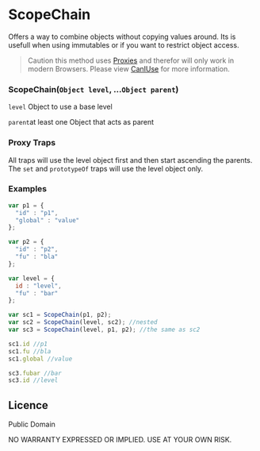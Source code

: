 # ScopeChain

Offers a way to combine objects without copying values around. Its is usefull when using immutables or if you want to restrict object access.

> Caution this method uses [Proxies](https://developer.mozilla.org/en-US/docs/Web/JavaScript/Reference/Global_Objects/Proxy) and therefor will only work in modern Browsers. Please view [CanIUse](https://caniuse.com/#feat=proxy) for more information.


### ScopeChain(`Object level`, ...`Object parent`)

  `level` Object to use a base level
  
  `parent`at least one Object that acts as parent 

### Proxy Traps
All traps will use the level object first and then start ascending the parents. The `set` and `prototypeOf` traps will use the level object only.

### Examples

```javascript
var p1 = {
  "id" : "p1",
  "global" : "value"
};

var p2 = {
  "id" : "p2",
  "fu" : "bla"
};

var level = {
  id : "level",
  "fu" : "bar"
};

var sc1 = ScopeChain(p1, p2);
var sc2 = ScopeChain(level, sc2); //nested
var sc3 = ScopeChain(level, p1, p2); //the same as sc2

sc1.id //p1
sc1.fu //bla
sc1.global //value

sc3.fubar //bar
sc3.id //level

```

## Licence

Public Domain

NO WARRANTY EXPRESSED OR IMPLIED. USE AT YOUR OWN RISK.
